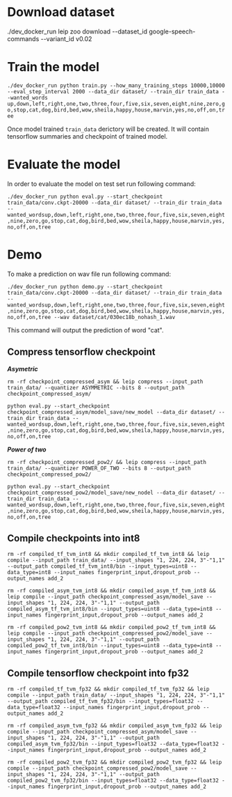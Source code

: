 # Download dataset

./dev_docker_run leip zoo download --dataset_id google-speech-commands --variant_id v0.02

# Train the model

`./dev_docker_run python train.py --how_many_training_steps 10000,10000 --eval_step_interval 2000 --data_dir dataset/ --train_dir train_data --wanted_words up,down,left,right,one,two,three,four,five,six,seven,eight,nine,zero,go,stop,cat,dog,bird,bed,wow,sheila,happy,house,marvin,yes,no,off,on,tree`

Once model trained `train_data` derictory will be created. It will contain tensorflow summaries and checkpoint of trained model.

# Evaluate the model

In order to evaluate the model on test set run following command:

`./dev_docker_run python eval.py --start_checkpoint train_data/conv.ckpt-20000 --data_dir dataset/ --train_dir train_data --wanted_wordsup,down,left,right,one,two,three,four,five,six,seven,eight,nine,zero,go,stop,cat,dog,bird,bed,wow,sheila,happy,house,marvin,yes,no,off,on,tree`

# Demo

To make a prediction on wav file run following command:

`./dev_docker_run python demo.py --start_checkpoint train_data/conv.ckpt-20000 --data_dir dataset/ --train_dir train_data --wanted_wordsup,down,left,right,one,two,three,four,five,six,seven,eight,nine,zero,go,stop,cat,dog,bird,bed,wow,sheila,happy,house,marvin,yes,no,off,on,tree --wav dataset/cat/030ec18b_nohash_1.wav`

This command will output the prediction of word "cat".

## Compress tensorflow checkpoint

***Asymetric***

`rm -rf checkpoint_compressed_asym && leip compress --input_path train_data/ --quantizer ASYMMETRIC --bits 8 --output_path checkpoint_compressed_asym/`

`python eval.py --start_checkpoint checkpoint_compressed_asym/model_save/new_model --data_dir dataset/ --train_dir train_data --wanted_wordsup,down,left,right,one,two,three,four,five,six,seven,eight,nine,zero,go,stop,cat,dog,bird,bed,wow,sheila,happy,house,marvin,yes,no,off,on,tree`

***Power of two***

`rm -rf checkpoint_compressed_pow2/ && leip compress --input_path train_data/ --quantizer POWER_OF_TWO --bits 8 --output_path checkpoint_compressed_pow2/`

`python eval.py --start_checkpoint checkpoint_compressed_pow2/model_save/new_nodel --data_dir dataset/ --train_dir train_data --wanted_wordsup,down,left,right,one,two,three,four,five,six,seven,eight,nine,zero,go,stop,cat,dog,bird,bed,wow,sheila,happy,house,marvin,yes,no,off,on,tree`

## Compile checkpoints into int8

`rm -rf compiled_tf_tvm_int8 && mkdir compiled_tf_tvm_int8 && leip compile --input_path train_data/ --input_shapes "1, 224, 224, 3"-"1,1" --output_path compiled_tf_tvm_int8/bin --input_types=uint8 --data_type=int8 --input_names fingerprint_input,dropout_prob --output_names add_2`

`rm -rf compiled_asym_tvm_int8 && mkdir compiled_asym_tf_tvm_int8 && leip compile --input_path checkpoint_compressed_asym/model_save --input_shapes "1, 224, 224, 3"-"1,1" --output_path compiled_asym_tf_tvm_int8/bin --input_types=uint8 --data_type=int8 --input_names fingerprint_input,dropout_prob --output_names add_2`

`rm -rf compiled_pow2_tvm_int8 && mkdir compiled_pow2_tf_tvm_int8 && leip compile --input_path checkpoint_compressed_pow2/model_save --input_shapes "1, 224, 224, 3"-"1,1" --output_path compiled_pow2_tf_tvm_int8/bin --input_types=uint8 --data_type=int8 --input_names fingerprint_input,dropout_prob --output_names add_2`

## Compile tensorflow checkpoint into fp32

`rm -rf compiled_tf_tvm_fp32 && mkdir compiled_tf_tvm_fp32 && leip compile --input_path train_data/ --input_shapes "1, 224, 224, 3"-"1,1" --output_path compiled_tf_tvm_fp32/bin --input_types=float32 --data_type=float32 --input_names fingerprint_input,dropout_prob --output_names add_2`

`rm -rf compiled_asym_tvm_fp32 && mkdir compiled_asym_tvm_fp32 && leip compile --input_path checkpoint_compressed_asym/model_save --input_shapes "1, 224, 224, 3"-"1,1" --output_path compiled_asym_tvm_fp32/bin --input_types=float32 --data_type=float32 --input_names fingerprint_input,dropout_prob --output_names add_2`

`rm -rf compiled_pow2_tvm_fp32 && mkdir compiled_pow2_tvm_fp32 && leip compile --input_path checkpoint_compressed_pow2/model_save --input_shapes "1, 224, 224, 3"-"1,1" --output_path compiled_pow2_tvm_fp32/bin --input_types=float32 --data_type=float32 --input_names fingerprint_input,dropout_prob --output_names add_2`
